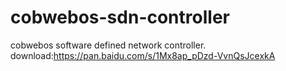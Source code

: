 # cobwebos-sdn-controller
cobwebos software defined network controller.
download:https://pan.baidu.com/s/1Mx8ap_pDzd-VvnQsJcexkA
